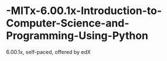 # -MITx-6.00.1x-Introduction-to-Computer-Science-and-Programming-Using-Python
6.00.1x, self-paced, offered by edX

